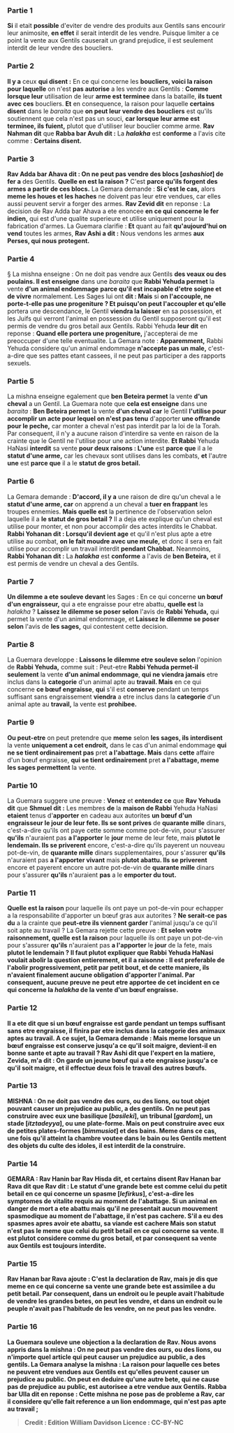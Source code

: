 
### Partie 1
<b>Si</b> il etait <b>possible</b> d'eviter de vendre des produits aux Gentils sans encourir leur animosite, <b>en effet</b> il serait interdit de les vendre. Puisque limiter a ce point la vente aux Gentils causerait un grand prejudice, il est seulement interdit de leur vendre des boucliers.

### Partie 2
<b>Il y a</b> ceux <b>qui disent :</b> En ce qui concerne les <b>boucliers, voici la raison pour laquelle</b> on n'est <b>pas autorise</b> a les vendre aux Gentils : <b>Comme lorsque leur</b> utilisation de leur <b>arme est terminee</b> dans la bataille, <b>ils tuent avec ces</b> boucliers. <b>Et</b> en consequence, la raison pour laquelle <b>certains disent</b> dans le <i>baraita</i> que <b>on peut leur vendre des boucliers</b> est qu'ils soutiennent que cela n'est pas un souci, <b>car lorsque leur arme est terminee, ils fuient,</b> plutot que d'utiliser leur bouclier comme arme. <b>Rav Nahman dit</b> que <b>Rabba bar Avuh dit :</b> La <b><i>halakha</i></b> est <b>conforme</b> a l'avis cite comme : <b>Certains disent.</b>

### Partie 3
<b>Rav Adda bar Ahava dit : On ne peut pas vendre des blocs [<i>ashashiot</i>] de fer a</b> des Gentils. <b>Quelle en est la raison ?</b> C'est <b>parce qu'ils forgent des armes a partir de ces blocs.</b> La Gemara demande : <b>Si c'est le cas,</b> alors <b>meme les houes et les haches</b> ne doivent pas leur etre vendues, car elles aussi peuvent servir a forger des armes. <b>Rav Zevid dit</b> en reponse : La decision de Rav Adda bar Ahava a ete enoncee <b>en ce qui concerne le fer indien,</b> qui est d'une qualite superieure et utilise uniquement pour la fabrication d'armes. La Guemara clarifie : <b>Et</b> quant au fait <b>qu'aujourd'hui on vend</b> toutes les armes, <b>Rav Ashi a dit :</b> Nous vendons les armes <b>aux Perses, qui nous protegent.</b>

### Partie 4
§ La mishna enseigne : On ne doit pas vendre aux Gentils <b>des veaux ou des poulains. Il est enseigne</b> dans une <i>baraita</i> que <b>Rabbi Yehuda permet</b> la vente <b>d'un animal endommage</b> <b>parce qu'il est incapable d'etre soigne et de vivre</b> normalement. Les Sages lui ont <b>dit : Mais</b> si <b>on l'accouple, ne porte-t-elle pas une progeniture ? Et puisqu'on peut l'accoupler et qu'elle</b> portera une descendance,</b> le Gentil <b>viendra la laisser</b> en sa possession, et les Juifs qui verront l'animal en possession du Gentil supposeront qu'il est permis de vendre du gros betail aux Gentils. Rabbi Yehuda <b>leur dit</b> en reponse : <b>Quand elle portera une progeniture,</b> j'accepterai de me preoccuper d'une telle eventualite. La Gemara note : <b>Apparemment,</b> Rabbi Yehuda considere qu'un animal endommage <b>n'accepte pas un male,</b> c'est-a-dire que ses pattes etant cassees, il ne peut pas participer a des rapports sexuels.

### Partie 5
La mishna enseigne egalement que <b>ben Beteira permet</b> la vente <b>d'un cheval</b> a un Gentil. La Guemara note que <b>cela est enseigne</b> dans une <i>baraita</i> : <b>Ben Beteira permet</b> la vente <b>d'un cheval car</b> le Gentil <b>l'utilise pour accomplir un acte pour lequel on n'est pas tenu</b> d'apporter <b>une offrande pour le peche,</b> car monter a cheval n'est pas interdit par la loi de la Torah. Par consequent, il n'y a aucune raison d'interdire sa vente en raison de la crainte que le Gentil ne l'utilise pour une action interdite. <b>Et Rabbi</b> Yehuda HaNasi <b>interdit</b> sa vente <b>pour deux raisons : L'une</b> est <b>parce que</b> il a le <b>statut d'une arme,</b> car les chevaux sont utilises dans les combats, <b>et</b> l'autre <b>une</b> est <b>parce que</b> il a le <b>statut de gros betail.</b>

### Partie 6
La Gemara demande : <b>D'accord, il y a</b> une raison de dire qu'un cheval a le <b>statut d'une arme, car</b> on apprend a un cheval a <b>tuer en frappant</b> les troupes ennemies. <b>Mais quelle est</b> la pertinence de l'observation selon laquelle il a <b>le statut de gros betail ?</b> Il a deja ete explique qu'un cheval est utilise pour monter, et non pour accomplir des actes interdits le Chabbat. <b>Rabbi Yohanan dit : Lorsqu'il devient age</b> et qu'il n'est plus apte a etre utilise au combat, <b>on le fait moudre avec une meule,</b> et donc il sera en fait utilise pour accomplir un travail interdit <b>pendant Chabbat.</b> Neanmoins, <b>Rabbi Yohanan dit :</b> La <b><i>halakha</i></b> est <b>conforme</b> a l'avis de <b>ben Beteira,</b> et il est permis de vendre un cheval a des Gentils.

### Partie 7
<b>Un dilemme a ete souleve devant</b> les Sages : En ce qui concerne <b>un bœuf d'un engraisseur,</b> qui a ete engraisse pour etre abattu, <b>quelle est</b> la <i>halakha</i> ? <b>Laissez le dilemme se poser selon</b> l'avis de <b>Rabbi Yehuda,</b> qui permet la vente d'un animal endommage, et <b>Laissez le dilemme se poser selon</b> l'avis de <b>les sages,</b> qui contestent cette decision.

### Partie 8
La Guemara developpe : <b>Laissons le dilemme etre souleve selon</b> l'opinion de <b>Rabbi Yehuda,</b> comme suit : Peut-etre <b>Rabbi Yehuda permet-il seulement</b> la vente <b>d'un animal endommage</b>, <b>qui ne viendra jamais</b> etre inclus dans la <b>categorie</b> d'un animal apte au <b>travail. Mais</b> en ce qui concerne <b>ce bœuf engraisse</b>, <b>qui</b> s'il est <b>conserve</b> pendant un temps suffisant sans engraissement <b>viendra</b> a etre inclus dans la <b>categorie</b> d'un animal apte au <b>travail,</b> la vente est <b>prohibee.</b>

### Partie 9
<b>Ou peut-etre</b> on peut pretendre que <b>meme</b> selon <b>les sages, ils interdisent</b> la vente <b>uniquement a cet endroit,</b> dans le cas d'un animal endommage <b>qui ne se tient ordinairement pas</b> pret <b>a l'abattage. Mais</b> dans <b>cette</b> affaire d'un bœuf engraisse, <b>qui se tient ordinairement</b> pret <b>a l'abattage, meme les sages permettent</b> la vente.

### Partie 10
La Guemara suggere une preuve : <b>Venez</b> et <b>entendez ce</b> que <b>Rav Yehuda dit</b> que <b>Shmuel dit :</b> Les membres <b>de</b> la <b>maison de Rabbi</b> Yehuda HaNasi <b>etaient</b> tenus d'<b>apporter</b> en cadeau aux autorites <b>un bœuf d'un engraisseur le jour de leur fete. Ils se sont prives</b> de <b>quarante mille</b> dinars, c'est-a-dire qu'ils ont paye cette somme comme pot-de-vin, pour s'assurer <b>qu'ils</b> n'auraient pas <b>a l'apporter</b> le <b>jour</b> meme de leur fete, mais <b>plutot le lendemain. Ils se priverent</b> encore, c'est-a-dire qu'ils payerent un nouveau pot-de-vin, de <b>quarante mille</b> dinars supplementaires, pour s'assurer <b>qu'ils</b> n'auraient pas <b>a l'apporter vivant</b> mais <b>plutot abattu. Ils se priverent</b> encore et payerent encore un autre pot-de-vin de <b>quarante mille</b> dinars pour s'assurer <b>qu'ils</b> n'auraient <b>pas</b> a le <b>emporter du tout.</b>

### Partie 11
<b>Quelle est la raison</b> pour laquelle ils ont paye un pot-de-vin pour echapper a la responsabilite d'apporter un bœuf gras aux autorites ? <b>Ne serait-ce pas du</b> a la crainte que <b>peut-etre ils viennent garder</b> l'animal jusqu'a ce qu'il soit apte au travail ? La Gemara rejette cette preuve : <b>Et selon votre raisonnement, quelle est la raison</b> pour laquelle ils ont paye un pot-de-vin pour s'assurer <b>qu'ils</b> n'auraient pas <b>a l'apporter</b> le <b>jour</b> de la fete, mais <b>plutot le lendemain ? Il faut plutot expliquer que <b>Rabbi</b> Yehuda HaNasi <b>voulait abolir la question</b> entierement, <b>et il a raisonne :</b> Il est preferable de l'<b>abolir</b> <b>progressivement, petit</b> par <b>petit bout,</b> et de cette maniere, ils n'avaient finalement aucune obligation d'apporter l'animal. Par consequent, aucune preuve ne peut etre apportee de cet incident en ce qui concerne la <i>halakha</i> de la vente d'un bœuf engraisse.

### Partie 12
Il a ete dit que si un bœuf engraisse est garde pendant un temps suffisant sans etre engraisse, il finira par etre inclus dans la categorie des animaux aptes au travail. A ce sujet, la Gemara demande : <b>Mais</b> meme <b>lorsque</b> un bœuf engraisse est <b>conserve</b> jusqu'a ce qu'il soit maigre, devient-il <b>en bonne sante et apte au travail ? Rav Ashi dit</b> que l'expert en la matiere, <b>Zevida, m'a dit : On garde un jeune bœuf</b> qui a ete engraisse jusqu'a ce qu'il soit maigre, <b>et il effectue deux fois</b> le travail des autres bœufs.

### Partie 13
<strong>MISHNA :</strong> <b>On ne doit pas vendre des ours, ou des lions, ou tout objet pouvant causer un prejudice au public, a</b> des gentils. <b>On ne peut pas construire avec eux une basilique [<i>basileki</i>], un tribunal [<i>gardom</i>], un stade [<i>itztadeyya</i>], ou une plate-forme. Mais on peut construire avec eux de petites plates-formes [<i>bimmusiot</i>] et des bains.</b> Meme dans ce cas, une fois qu'il <b>atteint la chambre voutee</b> dans le bain <b>ou</b> les Gentils <b>mettent</b> des objets du culte des <b>idoles, il est interdit de la construire</b>.

### Partie 14
<strong>GEMARA :</strong> <b>Rav Hanin bar Rav Hisda dit, et certains disent Rav Hanan bar Rava dit</b> que <b>Rav dit :</b> Le statut d'une <b>grande bete est comme</b> celui du <b>petit betail en ce qui concerne un spasme [<i>lefirkus</i>],</b> c'est-a-dire les symptomes de vitalite requis au moment de l'abattage. Si un animal en danger de mort a ete abattu mais qu'il ne presentait aucun mouvement spasmodique au moment de l'abattage, il n'est pas cachere. S'il a eu des spasmes apres avoir ete abattu, sa viande est cachere <b>Mais</b> son statut n'est <b>pas</b> le meme que celui du petit betail <b>en ce qui concerne</b> sa <b>vente.</b> Il est plutot considere comme du gros betail, et par consequent sa vente aux Gentils est toujours interdite.

### Partie 15
Rav Hanan bar Rava ajoute : C'est la declaration de Rav, <b>mais je dis</b> que <b>meme en ce qui concerne</b> sa <b>vente</b> une grande bete est assimilee a du petit betail. Par consequent, dans <b>un endroit ou</b> le peuple <b>avait l'habitude de vendre</b> les grandes betes, <b>on peut les vendre</b>, et dans un endroit <b>ou</b> le peuple n'avait <b>pas</b> l'habitude <b>de les vendre</b>, <b>on ne peut pas les vendre</b>.

### Partie 16
La Guemara souleve une objection a la declaration de Rav. <b>Nous avons appris</b> dans la mishna : <b>On ne peut pas vendre des ours, ou des lions, ou n'importe quel article qui peut causer un prejudice au public, a</b> des gentils. La Gemara analyse la mishna : <b>La raison pour laquelle</b> ces betes ne peuvent etre vendues aux Gentils est qu'elles <b>peuvent causer un prejudice au public.</b> On peut en deduire qu'une autre bete, qui <b>ne cause pas de prejudice au public, est autorisee</b> a etre vendue aux Gentils. <b>Rabba bar Ulla dit</b> en reponse : Cette mishna ne pose pas de probleme a Rav, car il considere qu'elle fait reference <b>a un lion endommage,</b> qui n'est pas apte au travail ;

>Credit : Edition William Davidson
>Licence : CC-BY-NC